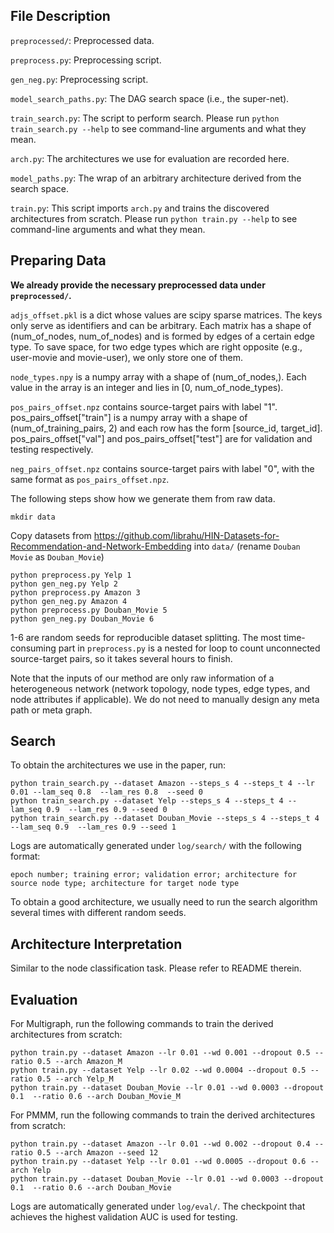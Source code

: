 ## File Description

`preprocessed/`: Preprocessed data.

`preprocess.py`: Preprocessing script.

`gen_neg.py`: Preprocessing script.

`model_search_paths.py`: The DAG search space (i.e., the super-net).

`train_search.py`: The script to perform search. Please run `python train_search.py --help` to see command-line arguments and what they mean.

`arch.py`: The architectures we use for evaluation are recorded here.

`model_paths.py`: The wrap of an arbitrary architecture derived from the search space.

`train.py`: This script imports `arch.py` and trains the discovered architectures from scratch. Please run `python train.py --help` to see command-line arguments and what they mean.

## Preparing Data

**We already provide the necessary preprocessed data under `preprocessed/`.** 

`adjs_offset.pkl` is a dict whose values are scipy sparse matrices. The keys only serve as identifiers and can be arbitrary. Each matrix has a shape of (num_of_nodes, num_of_nodes) and is formed by edges of a certain edge type. To save space, for two edge types which are right opposite (e.g., user-movie and movie-user), we only store one of them.

`node_types.npy` is a numpy array with a shape of (num_of_nodes,). Each value in the array is an integer and lies in [0, num_of_node_types).

`pos_pairs_offset.npz` contains source-target pairs with label "1". pos_pairs_offset["train"] is a numpy array with a shape of (num_of_training_pairs, 2) and each row has the form [source_id, target_id]. pos_pairs_offset["val"] and pos_pairs_offset["test"] are for validation and testing respectively.

`neg_pairs_offset.npz` contains source-target pairs with label "0", with the same format as `pos_pairs_offset.npz`.


The following steps show how we generate them from raw data.

```shell
mkdir data
```

Copy datasets from https://github.com/librahu/HIN-Datasets-for-Recommendation-and-Network-Embedding into `data/` (rename `Douban Movie` as `Douban_Movie`)

```shell
python preprocess.py Yelp 1
python gen_neg.py Yelp 2
python preprocess.py Amazon 3
python gen_neg.py Amazon 4
python preprocess.py Douban_Movie 5
python gen_neg.py Douban_Movie 6
```
1-6 are random seeds for reproducible dataset splitting. The most time-consuming part in `preprocess.py` is a nested for loop to count unconnected source-target pairs, so it takes several hours to finish.

Note that the inputs of our method are only raw information of a heterogeneous network (network topology, node types, edge types, and node attributes if applicable). We do not need to manually design any meta path or meta graph.

## Search

To obtain the architectures we use in the paper, run:

```shell
python train_search.py --dataset Amazon --steps_s 4 --steps_t 4 --lr 0.01 --lam_seq 0.8  --lam_res 0.8  --seed 0 
python train_search.py --dataset Yelp --steps_s 4 --steps_t 4 --lam_seq 0.9  --lam_res 0.9 --seed 0
python train_search.py --dataset Douban_Movie --steps_s 4 --steps_t 4 --lam_seq 0.9  --lam_res 0.9 --seed 1
```

Logs are automatically generated under `log/search/` with the following format: 

```
epoch number; training error; validation error; architecture for source node type; architecture for target node type
```

To obtain a good architecture, we usually need to run the search algorithm several times with different random seeds.

## Architecture Interpretation

Similar to the node classification task. Please refer to README therein.

## Evaluation

For Multigraph, run the following commands to train the derived architectures from scratch:

```shell
python train.py --dataset Amazon --lr 0.01 --wd 0.001 --dropout 0.5 --ratio 0.5 --arch Amazon_M
python train.py --dataset Yelp --lr 0.02 --wd 0.0004 --dropout 0.5 --ratio 0.5 --arch Yelp_M
python train.py --dataset Douban_Movie --lr 0.01 --wd 0.0003 --dropout 0.1  --ratio 0.6 --arch Douban_Movie_M
```

For PMMM, run the following commands to train the derived architectures from scratch:

```shell
python train.py --dataset Amazon --lr 0.01 --wd 0.002 --dropout 0.4 --ratio 0.5 --arch Amazon --seed 12
python train.py --dataset Yelp --lr 0.01 --wd 0.0005 --dropout 0.6 --arch Yelp
python train.py --dataset Douban_Movie --lr 0.01 --wd 0.0003 --dropout 0.1  --ratio 0.6 --arch Douban_Movie
```

Logs are automatically generated under `log/eval/`. The checkpoint that achieves the highest validation AUC is used for testing.